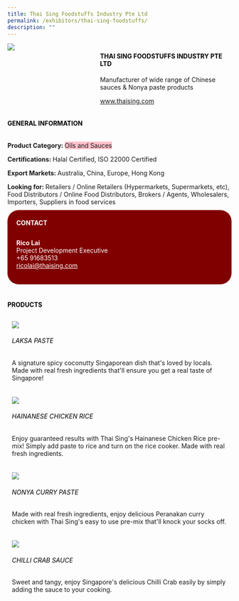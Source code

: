 ```yaml
---
title: Thai Sing Foodstuffs Industry Pte Ltd
permalink: /exhibitors/thai-sing-foodstuffs/
description: ""
---
```

<head>
	<div class="flex-paragraph">
		<!--hi there! this is a comment and will provide you with instructional guides-->
		<!--insert booth number here!-->
		<p style="text-transform: uppercase"></p></div>
			<div class="flex-container" style="display: flex; flex-wrap: wrap;">
				<!--insert DOWNLOAD link of company logo between the " marks!-->
			<div class="card sgds" style="flex: 1 1 40%; display: block;"><img src="https://drive.google.com/uc?id=17AjoJ0CLJS603j6xY5felvv7rNZFiEFK&export=download"></div>
	<div class="card-sgds" style="flex: 1 1 58%; display: block; margin-left: 3px">
		<h4 style="text-transform: uppercase; color: black;"><!--insert the exhibitor's name between the <b> tags here--><b>Thai Sing Foodstuffs Industry Pte Ltd</b></h4><!--insert the exhibitor's description between the <p> tags here-->
		<p>Manufacturer of wide range of Chinese sauces & Nonya paste products</p>
		<!--insert the exhibitor's website link, making sure there is "https:// www." present please. make sure the entire https link goes in between the " marks-->
		<p><a href="https://www.thaising.com/" target="_blank"><!--insert the www website link here (no need for https)-->www.thaising.com</a></p>
	</div>
</div>
</head>

<body>
	<h4 style="text-transform: uppercase; color: black;"><b>General Information</b></h4>
		<div class="flex-container" style="display: flex; flex-wrap: wrap;">
			<div class="card sgds" style="flex: 1 1 65%; display: block; align-self: stretch">
			<div class="flex-paragraph">
			<p><b>Product Category: </b><span style=" background-color: pink; border-radius: 10 px;"><!--insert the exhibitor's pdt cat between the <p> tags here-->Oils and Sauces</span></p> 
				<p><b>Certifications: </b><!--insert all the exhibitor's certifications between the </b> and </p> here-->Halal Certified, ISO 22000 Certified</p>
			<p><b>Export Markets: </b><!--insert all the exhibitor's export markets between the </b> and </p> here-->Australia, China, Europe, Hong Kong</p>
			<p style="margin-bottom: 10px;"><b>Looking for: </b><!--insert all the exhibitor's potential business partners between the </b> and </p> here-->Retailers / Online Retailers (Hypermarkets, Supermarkets, etc), Food Distributors / Online Food Distributors, Brokers / Agents, Wholesalers, Importers, Suppliers in food services</p>
			</div>
		</div>
		<div class="card sgds" style="flex: 1 1 35%; padding: 10px; display: block; background-color: maroon; border-radius: 25px; align-self: center;">
		<h4 style="color: white; margin-top: 10px; margin-left: 10px;">CONTACT</h4>
		<div class="flex-paragraph">
			<!--replace with exhibitor's: -->
			<p style="padding: 10px; color: white;"><b><!-- POC name-->Rico Lai</b><br><!-- designation-->Project Development Executive<br><!--contact number-->+65 91683513<br><!-- for linking purposes, insert their email after "mailto:"...--><a href="mailto:ricolai@thaising.com" style="color: white;"><!--...and also include the display email before </a> here-->ricolai@thaising.com</a></p>
		</div>
			</div>
		</div>
	<br>
		<h4 style="text-transform: uppercase; color: black;"><b>products</b></h4>
<div style="display: flex; flex-wrap: wrap;">
  <div class="card sgds" style="flex: 1 1 47%; margin: 10px; display: block;"><!--insert the exhibitor's DOWNLOAD image for product between the " marks here-->
	<div class="flex-image" style="display: block;"><img src="https://drive.google.com/uc?id=132w1HEQujzpKfkYDLBju7cA3VGw7PMoV&export=download"></div>
	<div class="flex-paragraph">
		<h6 style="text-transform: uppercase; color: black;"><!--insert product name before </h6> and product description after <p>-->Laksa Paste</h6>
		<p>A signature spicy coconutty Singaporean dish that's loved by locals. Made with real fresh ingredients that'll ensure you get a real taste of Singapore!</p></div>
	</div>
		<div class="card sgds" style="flex: 1 1 47%; margin: 10px; display: block;">
		<div class="flex-image" style="display: block;"><img src="https://drive.google.com/uc?id=1JLckp4VBMiM-O-1mXd6gI4bA6OfEMSVu&export=download"></div>
	<div class="flex-paragraph">
		<h6 style="text-transform: uppercase; color: black;">Hainanese Chicken Rice</h6>
		<p>Enjoy guaranteed results with Thai Sing's Hainanese Chicken Rice pre-mix! Simply add paste to rice and turn on the rice cooker. Made with real fresh ingredients. </p></div>
	</div>
		<div class="card sgds" style="flex: 1 1 47%; margin: 10px; display: block;">
		<div class="flex-image" style="display: block;"><img src="https://drive.google.com/uc?id=1SXUraHyoybpHVnTCASC4R0Owwow7FlUD&export=download"></div>
	<div class="flex-paragraph">
		<h6 style="text-transform: uppercase; color: black;">Nonya Curry Paste</h6>
		<p>Made with real fresh ingredients, enjoy delicious Peranakan curry chicken with Thai Sing's easy to use pre-mix that'll knock your socks off.</p></div>
		</div>
		<div class="card sgds" style="flex: 1 1 47%; margin: 10px; display: block;">
		<div class="flex-image" style="display: block;"><img src="https://drive.google.com/uc?id=1eBm3XAzyVhYK-XAj3eOlVaNPwlftYPcs&export=download"></div>
	<div class="flex-paragraph">
		<h6 style="text-transform: uppercase; color: black;">Chilli Crab Sauce</h6>
		<p>Sweet and tangy, enjoy Singapore's delicious Chilli Crab easily by simply adding the sauce to your cooking.</p></div>
	</div>
	<!--don't delete these 2 tags. double check how the layout looks on the right too and lemme know if there are any problems! thank u so much for ur hardwork!-->
	</div>
</body>